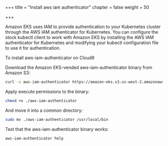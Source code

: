 +++
title = "Install aws iam authenticator"
chapter = false
weight = 50

+++

Amazon EKS uses IAM to provide authentication to your Kubernetes cluster through the AWS IAM authenticator for Kubernetes. You can configure the stock kubectl client to work with Amazon EKS by installing the AWS IAM authenticator for Kubernetes and modifying your kubectl configuration file to use it for authentication.

To install aws-iam-authenticator on Cloud9

Download the Amazon EKS-vended aws-iam-authenticator binary from Amazon S3:

```sh
curl -o aws-iam-authenticator https://amazon-eks.s3.us-west-2.amazonaws.com/1.15.10/2020-02-22/bin/linux/amd64/aws-iam-authenticator
```

Apply execute permissions to the binary:

```sh
chmod +x ./aws-iam-authenticator
```

And move it into a common directory:

```sh
sudo mv ./aws-iam-authenticator /usr/local/bin
```

Test that the aws-iam-authenticator binary works:

```sh
aws-iam-authenticator help
```
